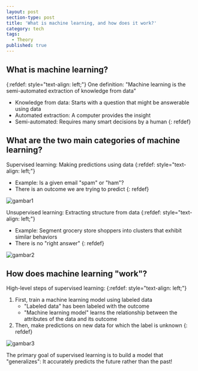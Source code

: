 ```yaml
---
layout: post
section-type: post
title: 'What is machine learning, and how does it work?'
category: tech
tags:
  - Theory
published: true
---
```

## What is machine learning?
{:refdef: style="text-align: left;"}
One definition: "Machine learning is the semi-automated extraction of knowledge from data"
- Knowledge from data: Starts with a question that might be answerable using data
- Automated extraction: A computer provides the insight
- Semi-automated: Requires many smart decisions by a human
{: refdef}

## What are the two main categories of machine learning?
Supervised learning: Making predictions using data
{:refdef: style="text-align: left;"}
- Example: Is a given email "spam" or "ham"?
- There is an outcome we are trying to predict
{: refdef}

![gambar1]({{site.baseurl}}/img/10.jpg)

Unsupervised learning: Extracting structure from data
{:refdef: style="text-align: left;"}
- Example: Segment grocery store shoppers into clusters that exhibit similar behaviors
- There is no "right answer"
{: refdef}

![gambar2]({{site.baseurl}}/img/11.jpg)

## How does machine learning "work"?
High-level steps of supervised learning:
{:refdef: style="text-align: left;"}
1. First, train a machine learning model using labeled data
   - "Labeled data" has been labeled with the outcome
   - "Machine learning model" learns the relationship between the attributes of the data and its outcome
2. Then, make predictions on new data for which the label is unknown
{: refdef}

![gambar3]({{site.baseurl}}/img/12.jpg)

The primary goal of supervised learning is to build a model that "generalizes": It accurately predicts the future rather than the past!
